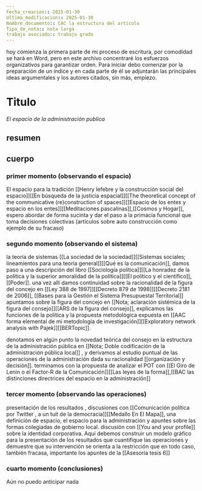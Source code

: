 ```yaml
---
Fecha_creacion:: 2025-01-30
Ultima_modificacion:: 2025-01-30
Nombre_documento:: CAC la estructura del artículo
Tipo_de_nota:: nota larga 
trabajo asociado:: trabajo grado
---
```

hoy comienza la primera parte de mi proceso de escritura, por comodidad se hará en Word, pero en este archivo concentraré los esfuerzos organizativos para garantizar orden. Para iniciar debo comenzar por la preparación de un índice y en cada parte de él se adjuntarán las principales ideas argumentales y los autores citados, sin más, empiezo. 

# Titulo 
*El espacio de la administración publica* 
## resumen
## cuerpo
### primer momento (observando el espacio)

El espacio para la tradición [[Henry lefebre y la construcción social del espacio]][[En búsqueda de la justicia espacial]][[The theoretical concept of the communicative (re)construction of spaces]][[Espacio de los entes y espacio en los entes]][[Meditaciones pascalinas]],[[Cosmos y Hogar]], espero abordar de forma sucinta y dar el paso a la primacía funcional que toma decisiones colectivas (artículos sobre auto construcción como ejemplo de su fracaso)
### segundo momento (observando el sistema)

la teoría de sistemas [[La sociedad de la sociedad]][[Sistemas sociales; lineamientos para una teoría general]][[Qué es la comunicación]], damos paso a una descripción del libro [[Sociología política]][[La honradez de la politica y la superior amoralidad de la política]][[El político y el científico]],[[Poder]]. una vez allí damos continuidad sobre la racionalidad de la figura del concejo en [[Ley 388 de 1997]][[Decreto 879 de 1998]][[Decreto 2181 de 2006]], [[Bases para la Gestión el Sistema Presupuestal Territorial]] apuntamos sobre la figura del concejo en [[Nota; aclaración sistémica de la figura del consejo]][[ARS de la figura del consejo]], explicamos las funciones de la política y la propuesta metodológica expuesta en [[AAC  forma elemental de mi metodología de investigación]][[Exploratory network analysis with Pajek]][[BERTopic]]. 

denotamos en algún punto la novedad teórica del consejo en la estructura de la administración pública en [[Nota; Doble codificación de la administración pública local]] , y derivamos al estudio puntual de las operaciones de la administración dada su racionalidad [[organización y decisión]]. terminamos con la propuesta de analizar el POT con [[El Giro de Lenin o el Factor-R de la Comunicación]][[Las leyes de la forma]],[[BAC las distinciones directrices del espacio en la administración]] 

### tercer momento (observando las operaciones)

presentación de los resultados , discusiones con [[Comunicación política por Twitter , a un tuit de la democracia]][[Medallo En El Mapa]], una definición de espacio, el espacio para la administración y apuntes sobre las formas colegiadas de gobierno local. discusión con [[You and your profile]] sobre la identidad corporativa. Aquí debemos construir un modelo gráfico para la presentación de los resultados que cuantifique las operaciones y demuestre que su intervención se orienta a la restricción que en todo caso, también fracasa, importante los apuntes de la [[Asesoría tesis 6]]

### cuarto momento (conclusiones)

Aún no puedo anticipar nada






